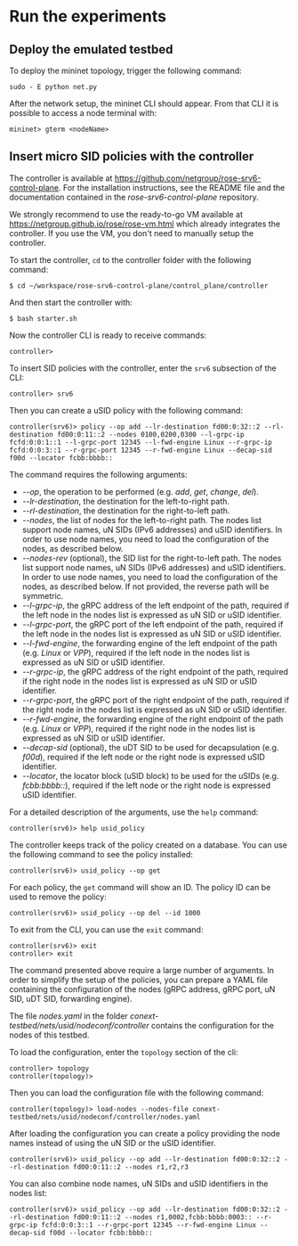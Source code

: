 # Run the experiments
## Deploy the emulated testbed

To deploy the mininet topology, trigger the following command:

```
sudo - E python net.py
```

After the network setup, the mininet CLI should appear. From that CLI it is possible to access a node terminal with:

```
mininet> gterm <nodeName>
```

## Insert micro SID policies with the controller

The controller is available at https://github.com/netgroup/rose-srv6-control-plane. For the installation instructions, see the README file and the documentation contained in the *rose-srv6-control-plane* repository.

We strongly recommend to use the ready-to-go VM available at https://netgroup.github.io/rose/rose-vm.html which already integrates the controller. If you use the VM, you don't need to manually setup the controller.

To start the controller, ``cd`` to the controller folder with the following command:

```
$ cd ~/workspace/rose-srv6-control-plane/control_plane/controller
```

And then start the controller with:
```
$ bash starter.sh
```

Now the controller CLI is ready to receive commands:
```
controller> 
```

To insert SID policies with the controller, enter the ``srv6`` subsection of the CLI:
```
controller> srv6
```

Then you can create a uSID policy with the following command:
```
controller(srv6)> policy --op add --lr-destination fd00:0:32::2 --rl-destination fd00:0:11::2 --nodes 0100,0200,0300 --l-grpc-ip fcfd:0:0:1::1 --l-grpc-port 12345 --l-fwd-engine Linux --r-grpc-ip fcfd:0:0:3::1 --r-grpc-port 12345 --r-fwd-engine Linux --decap-sid f00d --locator fcbb:bbbb::
```

The command requires the following arguments:
* *--op*,
      the operation to be performed (e.g. *add*, *get*, *change*, *del*).
* *--lr-destination*,
      the destination for the left-to-right path.
* *--rl-destination*,
      the destination for the right-to-left path.
* *--nodes*,
      the list of nodes for the left-to-right path. The nodes list support node names, uN SIDs (IPv6 addresses) and uSID identifiers. In order to use node names, you need to load the configuration of the nodes, as described below.
* *--nodes-rev* (optional),
      the SID list for the right-to-left path.  The nodes list support node names, uN SIDs (IPv6 addresses) and uSID identifiers. In order to use node names, you need to load the configuration of the nodes, as described below. If not provided, the reverse path will be symmetric.
* *--l-grpc-ip*,
      the gRPC address of the left endpoint of the path, required if the left node in the nodes list is expressed as uN SID or uSID identifier.
* *--l-grpc-port*,
      the gRPC port of the left endpoint of the path, required if the left node in the nodes list is expressed as uN SID or uSID identifier.
* *--l-fwd-engine*,
      the forwarding engine of the left endpoint of the path (e.g. *Linux* or *VPP*), required if the left node in the nodes list is expressed as uN SID or uSID identifier.
* *--r-grpc-ip*,
      the gRPC address of the right endpoint of the path, required if the right node in the nodes list is expressed as uN SID or uSID identifier.
* *--r-grpc-port*,
      the gRPC port of the right endpoint of the path, required if the right node in the nodes list is expressed as uN SID or uSID identifier.
* *--r-fwd-engine*,
      the forwarding engine of the right endpoint of the path (e.g. *Linux* or *VPP*), required if the right node in the nodes list is expressed as uN SID or uSID identifier.
* *--decap-sid* (optional),
      the uDT SID to be used for decapsulation (e.g. *f00d*), required if the left node or the right node is expressed uSID identifier.
* *--locator*,
      the locator block (uSID block) to be used for the uSIDs (e.g. *fcbb:bbbb::*), required if the left node or the right node is expressed uSID identifier.

For a detailed description of the arguments, use the ``help`` command:
```
controller(srv6)> help usid_policy
```

The controller keeps track of the policy created on a database. You can use the following command to see the policy installed:
```
controller(srv6)> usid_policy --op get
```

For each policy, the ``get`` command will show an ID. The policy ID can be used to remove the policy:
```
controller(srv6)> usid_policy --op del --id 1000
```

To exit from the CLI, you can use the ``exit`` command:
```
controller(srv6)> exit
controller> exit
```

The command presented above require a large number of arguments. In order to simplify the setup of the policies, you can prepare a YAML file containing the configuration of the nodes (gRPC address, gRPC port, uN SID, uDT SID, forwarding engine).

The file *nodes.yaml* in the folder *conext-testbed/nets/usid/nodeconf/controller* contains the configuration for the nodes of this testbed.

To load the configuration, enter the ``topology`` section of the cli:
```
controller> topology
controller(topology)>
```

Then you can load the configuration file with the following command:
```
controller(topology)> load-nodes --nodes-file conext-testbed/nets/usid/nodeconf/controller/nodes.yaml
```

After loading the configuration you can create a policy providing the node names instead of using the uN SID or the uSID identifier.
```
controller(srv6)> usid_policy --op add --lr-destination fd00:0:32::2 --rl-destination fd00:0:11::2 --nodes r1,r2,r3
```

You can also combine node names, uN SIDs and uSID identifiers in the nodes list:
```
controller(srv6)> usid_policy --op add --lr-destination fd00:0:32::2 --rl-destination fd00:0:11::2 --nodes r1,0002,fcbb:bbbb:0003:: --r-grpc-ip fcfd:0:0:3::1 --r-grpc-port 12345 --r-fwd-engine Linux --decap-sid f00d --locator fcbb:bbbb::
```
